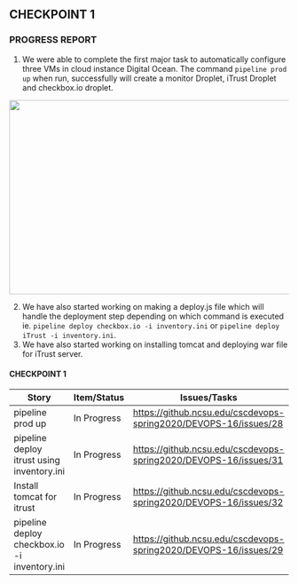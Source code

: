 ## CHECKPOINT 1

### PROGRESS REPORT

1. We were able to complete the first major task to automatically configure three VMs in cloud instance Digital Ocean. The command 
`pipeline prod up` when run, successfully will create a monitor Droplet, iTrust Droplet and checkbox.io droplet.
<p align="center">
<img src ="https://github.ncsu.edu/cscdevops-spring2020/DEVOPS-16/blob/M3/img/Droplets.PNG" width="800" height="350">
</p>

2. We have also started working on making a deploy.js file which will handle the deployment step depending on which command is executed ie. `pipeline deploy checkbox.io -i inventory.ini` or `pipeline deploy iTrust -i inventory.ini`.
3. We have also started working on installing tomcat and deploying war file for iTrust server.

#### <a name="CHECKPOINT 1"></a> CHECKPOINT 1

| Story   | Item/Status   |  Issues/Tasks
| ------------- | ------------  |  ------------
| pipeline prod up | In Progress | https://github.ncsu.edu/cscdevops-spring2020/DEVOPS-16/issues/28
| pipeline deploy itrust using inventory.ini | In Progress | https://github.ncsu.edu/cscdevops-spring2020/DEVOPS-16/issues/31
| Install tomcat for itrust | In Progress | https://github.ncsu.edu/cscdevops-spring2020/DEVOPS-16/issues/32
| pipeline deploy checkbox.io -i inventory.ini | In Progress | https://github.ncsu.edu/cscdevops-spring2020/DEVOPS-16/issues/29

